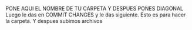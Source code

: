 PONE AQUI EL NOMBRE DE TU CARPETA Y DESPUES PONES DIAGONAL
Luego le das en COMMIT CHANGES y le das siguiente.
Esto es para hacer la carpeta. Y despues subimos archivos
